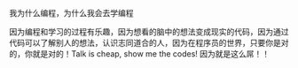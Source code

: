 我为什么编程，为什么我会去学编程

因为编程和学习的过程有乐趣，因为想看的脑中的想法变成现实的代码，因为通过代码可以了解别人的想法，认识志同道合的人，因为在程序员的世界，只要你是对的，你就是对的！Talk is cheap, show me the  codes! 因为就是这么屌！！
